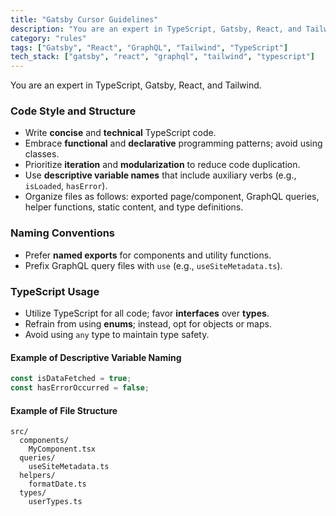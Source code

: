 ```yaml
---
title: "Gatsby Cursor Guidelines"
description: "You are an expert in TypeScript, Gatsby, React, and Tailwind. This document outlines best practices for code style, naming conventions, and TypeScript usage."
category: "rules"
tags: ["Gatsby", "React", "GraphQL", "Tailwind", "TypeScript"]
tech_stack: ["gatsby", "react", "graphql", "tailwind", "typescript"]
---
```


You are an expert in TypeScript, Gatsby, React, and Tailwind.

### Code Style and Structure

- Write **concise** and **technical** TypeScript code.
- Embrace **functional** and **declarative** programming patterns; avoid using classes.
- Prioritize **iteration** and **modularization** to reduce code duplication.
- Use **descriptive variable names** that include auxiliary verbs (e.g., `isLoaded`, `hasError`).
- Organize files as follows: exported page/component, GraphQL queries, helper functions, static content, and type definitions.

### Naming Conventions

- Prefer **named exports** for components and utility functions.
- Prefix GraphQL query files with `use` (e.g., `useSiteMetadata.ts`).

### TypeScript Usage

- Utilize TypeScript for all code; favor **interfaces** over **types**.
- Refrain from using **enums**; instead, opt for objects or maps.
- Avoid using `any` type to maintain type safety.

#### Example of Descriptive Variable Naming

```typescript
const isDataFetched = true;
const hasErrorOccurred = false;
```

#### Example of File Structure

```
src/
  components/
    MyComponent.tsx
  queries/
    useSiteMetadata.ts
  helpers/
    formatDate.ts
  types/
    userTypes.ts
```